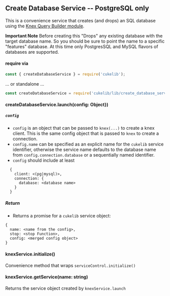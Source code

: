 ## Create Database Service -- PostgreSQL only

This is a convenience service that creates (and drops) an SQL database using the [Knex Query Builder module](http://knexjs.org/).

**Important Note** Before creating this "Drops" any existing database with the target database name. So you should be sure to point the name to a specific "features" database. At this time only PostgresSQL and MySQL flavors of databases are supported.

#### require via

```javascript
const { createDatabaseService } = require('cukelib');
```
... or standalone ...

```javascript
const createDatabaseService = require('cukelib/lib/create_database_service');
```

#### createDatabaseService.launch(config: Object})

##### `config`

- `config` is an object that can be passed to `knex(...)` to create a knex client. This is the same config object that is passed to `knex` to create a connection.
- `config.name` can be specified as an explicit name for the `cukelib` service identifier, otherwise the service name defaults to the database name from `config.connection.database` or a sequentially named identifier.
- `config` should include at least
```
  {
    client: <(pg|mysql)>,
    connection: {
      database: <database name>
    }
  }
```

##### Return

- Returns a promise for a `cukelib` service object:

```
{
  name: <name from the config>,
  stop: <stop Function>,
  config: <merged config object>
}
```

#### knexService.initialize()

Convenience method that wraps `serviceControl.initialize()`

#### knexService.getService(name: string)

Returns the service object created by `knexService.launch`

